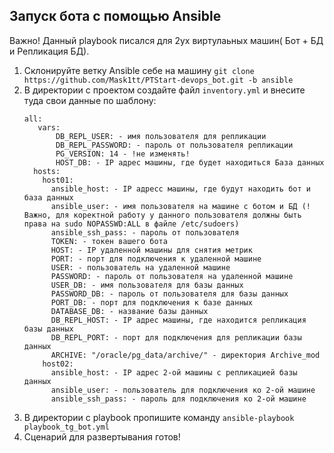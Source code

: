 ## Запуск бота с помощью Ansible
Важно! Данный playbook писался для 2ух виртулаьных машин( Бот + БД и Репликация БД).
1. Склонируйте ветку Ansible себе на машину `git clone https://github.com/Mask1tt/PTStart-devops_bot.git -b ansible`
2. В директории с проектом создайте файл `inventory.yml` и внесите туда свои данные по шаблону:
   ```
   all:
      vars:
          DB_REPL_USER: - имя пользователя для репликации
          DB_REPL_PASSWORD: - пароль от пользователя репликации 
          PG_VERSION: 14 - !не изменять!
          HOST_DB: - IP адрес машины, где будет находиться База данных
     hosts:
       host01:
         ansible_host: - IP адресс машины, где будут находить бот и база данных
         ansible_user: - имя пользователя на машине с ботом и БД (!Важно, для коректной работу у данного пользователя должны быть права на sudo NOPASSWD:ALL в файле /etc/sudoers)
         ansible_ssh_pass: - пароль от пользователя
         TOKEN: - токен вашего бота
         HOST: - IP удаленной машины для снятия метрик
         PORT: - порт для подключения к удаленной машине 
         USER: - пользователь на удаленной машине
         PASSWORD: - пароль от пользователя на удаленной машине
         USER_DB: - имя пользователя для базы данных
         PASSWORD_DB: - пароль от пользователя для базы данных
         PORT_DB: - порт для подключения к базе данных
         DATABASE_DB: - название базы данных
         DB_REPL_HOST: - IP адрес машины, где находится репликация базы данных
         DB_REPL_PORT: - порт для подключения для репликации базы данных
         ARCHIVE: "/oracle/pg_data/archive/" - директория Archive_mod
       host02:
         ansible_host: - IP адрес 2-ой машины с репликацией базы данных
         ansible_user: - пользователь для подключения ко 2-ой машине
         ansible_ssh_pass: - пароль для подключения ко 2-ой машине
   ```
3. В директории с playbook пропишите команду `ansible-playbook playbook_tg_bot.yml`
4. Сценарий для развертывания готов!
